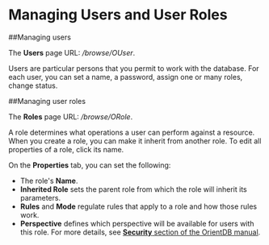 # Managing Users and User Roles

##Managing users

The **Users** page URL: */browse/OUser*.

Users are particular persons that you permit to work with the database. For each user, you can set a name, a password, assign one or many roles, change status.

##Managing user roles

The **Roles** page URL: */browse/ORole*.

A role determines what operations a user can perform against a resource. When you create a role, you can make it inherit from another role. To edit all properties of a role, click its name. 

On the **Properties** tab, you can set the following:
* The role's **Name**.
* **Inherited Role** sets the parent role from which the role will inherit its parameters.
* **Rules** and **Mode** regulate rules that apply to a role and how those rules work. 
* **Perspective** defines which perspective will be available for users with this role.
For more details, see [**Security** section of the OrientDB manual](http://orientdb.com/docs/last/Studio-Security.html).



